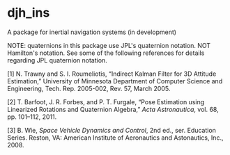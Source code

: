 # djh_ins
A package for inertial navigation systems (in development)

NOTE: quaternions in this package use JPL's quaternion notation. NOT Hamilton's notation. See some of the following references for details regarding JPL quaternion notation.

[1] N. Trawny and S. I. Roumeliotis, “Indirect Kalman Filter for 3D Attitude Estimation,”
University of Minnesota Department of Computer Science and Engineering, Tech. Rep.
2005-002, Rev. 57, March 2005.

[2] T. Barfoot, J. R. Forbes, and P. T. Furgale, “Pose Estimation using Linearized Rotations
and Quaternion Algebra,” _Acta Astronautica_, vol. 68, pp. 101–112, 2011.

[3] B. Wie, _Space Vehicle Dynamics and Control_, 2nd ed., ser. Education Series. Reston, VA:
American Institute of Aeronautics and Astonautics, Inc., 2008.
